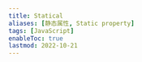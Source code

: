 ```yaml
---
title: Statical
aliases: [静态属性, Static property]
tags: [JavaScript]
enableToc: true
lastmod: 2022-10-21
---
```

